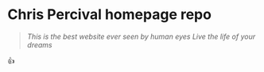 # Chris Percival homepage repo

> *This is the best website ever seen by human eyes*
> *Live the life of your dreams*

:+1:
